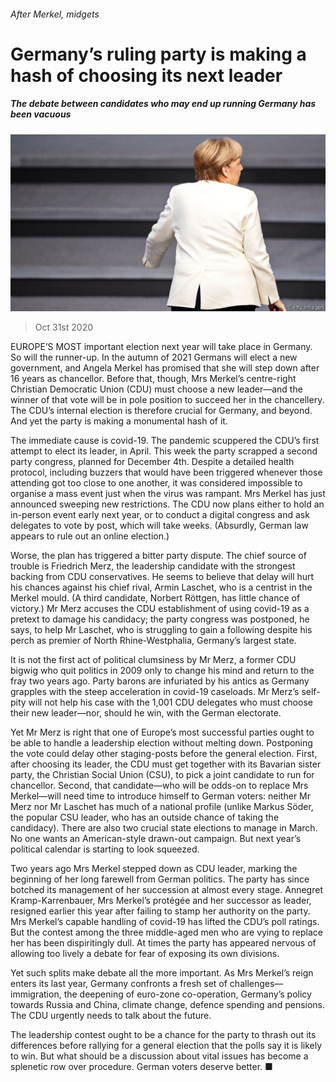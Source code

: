 ###### After Merkel, midgets

# Germany’s ruling party is making a hash of choosing its next leader 

##### The debate between candidates who may end up running Germany has been vacuous 

![image](images/20201031_LDP001_0.jpg) 

> Oct 31st 2020 

EUROPE’S MOST important election next year will take place in Germany. So will the runner-up. In the autumn of 2021 Germans will elect a new government, and Angela Merkel has promised that she will step down after 16 years as chancellor. Before that, though, Mrs Merkel’s centre-right Christian Democratic Union (CDU) must choose a new leader—and the winner of that vote will be in pole position to succeed her in the chancellery. The CDU’s internal election is therefore crucial for Germany, and beyond. And yet the party is making a monumental hash of it.

The immediate cause is covid-19. The pandemic scuppered the CDU’s first attempt to elect its leader, in April. This week the party scrapped a second party congress, planned for December 4th. Despite a detailed health protocol, including buzzers that would have been triggered whenever those attending got too close to one another, it was considered impossible to organise a mass event just when the virus was rampant. Mrs Merkel has just announced sweeping new restrictions. The CDU now plans either to hold an in-person event early next year, or to conduct a digital congress and ask delegates to vote by post, which will take weeks. (Absurdly, German law appears to rule out an online election.)


Worse, the plan has triggered a bitter party dispute. The chief source of trouble is Friedrich Merz, the leadership candidate with the strongest backing from CDU conservatives. He seems to believe that delay will hurt his chances against his chief rival, Armin Laschet, who is a centrist in the Merkel mould. (A third candidate, Norbert Röttgen, has little chance of victory.) Mr Merz accuses the CDU establishment of using covid-19 as a pretext to damage his candidacy; the party congress was postponed, he says, to help Mr Laschet, who is struggling to gain a following despite his perch as premier of North Rhine-Westphalia, Germany’s largest state.

It is not the first act of political clumsiness by Mr Merz, a former CDU bigwig who quit politics in 2009 only to change his mind and return to the fray two years ago. Party barons are infuriated by his antics as Germany grapples with the steep acceleration in covid-19 caseloads. Mr Merz’s self-pity will not help his case with the 1,001 CDU delegates who must choose their new leader—nor, should he win, with the German electorate.

Yet Mr Merz is right that one of Europe’s most successful parties ought to be able to handle a leadership election without melting down. Postponing the vote could delay other staging-posts before the general election. First, after choosing its leader, the CDU must get together with its Bavarian sister party, the Christian Social Union (CSU), to pick a joint candidate to run for chancellor. Second, that candidate—who will be odds-on to replace Mrs Merkel—will need time to introduce himself to German voters: neither Mr Merz nor Mr Laschet has much of a national profile (unlike Markus Söder, the popular CSU leader, who has an outside chance of taking the candidacy). There are also two crucial state elections to manage in March. No one wants an American-style drawn-out campaign. But next year’s political calendar is starting to look squeezed.

Two years ago Mrs Merkel stepped down as CDU leader, marking the beginning of her long farewell from German politics. The party has since botched its management of her succession at almost every stage. Annegret Kramp-Karrenbauer, Mrs Merkel’s protégée and her successor as leader, resigned earlier this year after failing to stamp her authority on the party. Mrs Merkel’s capable handling of covid-19 has lifted the CDU’s poll ratings. But the contest among the three middle-aged men who are vying to replace her has been dispiritingly dull. At times the party has appeared nervous of allowing too lively a debate for fear of exposing its own divisions.

Yet such splits make debate all the more important. As Mrs Merkel’s reign enters its last year, Germany confronts a fresh set of challenges—immigration, the deepening of euro-zone co-operation, Germany’s policy towards Russia and China, climate change, defence spending and pensions. The CDU urgently needs to talk about the future.

The leadership contest ought to be a chance for the party to thrash out its differences before rallying for a general election that the polls say it is likely to win. But what should be a discussion about vital issues has become a splenetic row over procedure. German voters deserve better. ■

